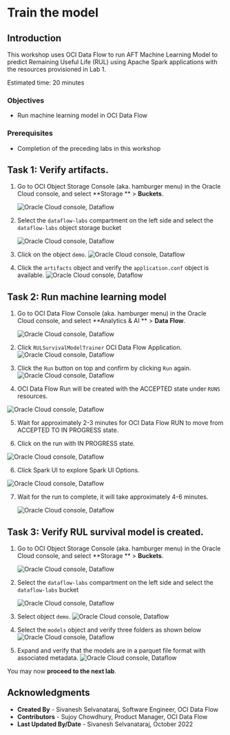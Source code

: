 # Train the model 

## Introduction

This workshop uses OCI Data Flow to run AFT Machine Learning Model to predict Remaining Useful Life (RUL) using Apache Spark applications with the resources provisioned in Lab 1.

Estimated time: 20 minutes

### Objectives

* Run machine learning model in OCI Data Flow

### Prerequisites

* Completion of the preceding labs in this workshop

## Task 1: Verify artifacts.

1. Go to OCI Object Storage Console (aka. hamburger menu) in the Oracle Cloud console, and select **Storage ** &gt; **Buckets**.

   ![Oracle Cloud console, Dataflow](images/object-storage-menu.png " ")

2. Select the ```dataflow-labs``` compartment on the left side and select the ```dataflow-labs``` object storage bucket

   ![Oracle Cloud console, Dataflow](images/object-storage-bucket.png " ")

3. Click on the object ```demo```.
   ![Oracle Cloud console, Dataflow](images/demo-object.png " ")

4. Click the ```artifacts``` object and verify the ```application.conf``` object is available.
   ![Oracle Cloud console, Dataflow](images/artifacts-object.png " ")

## Task 2: Run machine learning model 

1. Go to OCI Data Flow Console (aka. hamburger menu) in the Oracle Cloud console, and select **Analytics & AI ** &gt; **Data Flow**.

   ![Oracle Cloud console, Dataflow](images/dataflow-menu.png " ")

2. Click ```RULSurvivalModelTrainer``` OCI Data Flow Application. 
   ![Oracle Cloud console, Dataflow](images/rul-survival-model-trainer.png " ")

3. Click the ```Run``` button on top and confirm by clicking ```Run``` again.
   ![Oracle Cloud console, Dataflow](images/rul-survival-model-trainer-1.png " ")
   
4. OCI Data Flow Run will be created with the ACCEPTED state under ```RUNS``` resources.

  ![Oracle Cloud console, Dataflow](images/model-accepted.png " ")

5. Wait for approximately 2-3 minutes for OCI Data Flow RUN to move from ACCEPTED TO IN PROGRESS state.

6. Click on the run with IN PROGRESS state.
   
  ![Oracle Cloud console, Dataflow](images/model-progress.png " ")

6. Click Spark UI to explore Spark UI Options.

  ![Oracle Cloud console, Dataflow](images/model-sparkui.png " ")

7. Wait for the run to complete, it will take approximately 4-6 minutes.

   ![Oracle Cloud console, Dataflow](images/model-succeeded.png " ")

## Task 3: Verify RUL survival model is created.

1. Go to OCI Object Storage Console (aka. hamburger menu) in the Oracle Cloud console, and select **Storage ** &gt; **Buckets**.

   ![Oracle Cloud console, Dataflow](images/object-storage-menu.png " ")

2. Select the ```dataflow-labs``` compartment on the left side and select the ```dataflow-labs``` bucket

   ![Oracle Cloud console, Dataflow](images/object-storage-bucket.png " ")

3. Select object ```demo```.
   ![Oracle Cloud console, Dataflow](images/demo-object.png " ")

4. Select the ```models``` object and verify three folders as shown below
   ![Oracle Cloud console, Dataflow](images/models.png " ")

5. Expand and verify that the models are in a parquet file format with associated metadata.
   ![Oracle Cloud console, Dataflow](images/models-expanded.png " ")
   
You may now **proceed to the next lab**.

## Acknowledgments
- **Created By** -  Sivanesh Selvanataraj, Software Engineer, OCI Data Flow
- **Contributors** - Sujoy Chowdhury, Product Manager, OCI Data Flow
- **Last Updated By/Date** - Sivanesh Selvanataraj, October 2022
